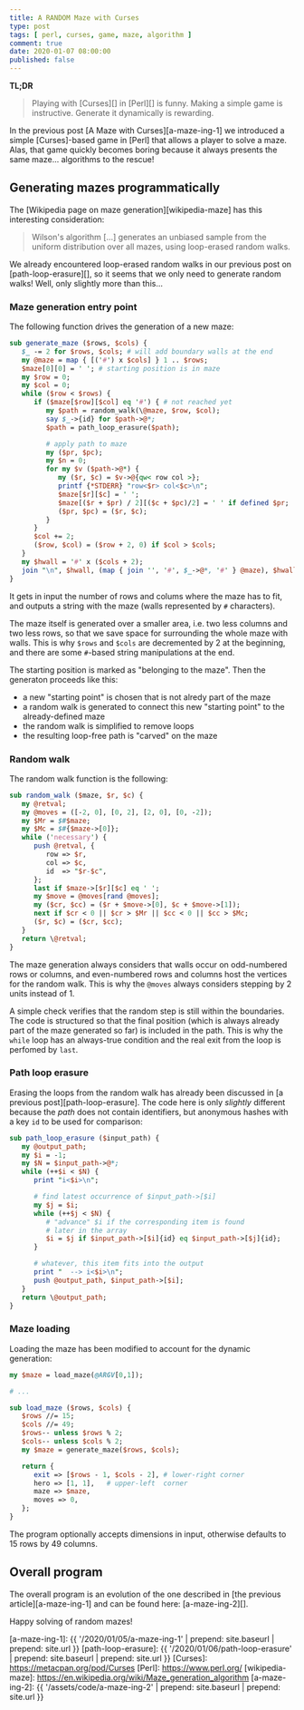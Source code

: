```yaml
---
title: A RANDOM Maze with Curses
type: post
tags: [ perl, curses, game, maze, algorithm ]
comment: true
date: 2020-01-07 08:00:00
published: false
---
```


**TL;DR**

> Playing with [Curses][] in [Perl][] is funny. Making a simple game is
> instructive. Generate it dynamically is rewarding.

In the previous post [A Maze with Curses][a-maze-ing-1] we introduced a simple
[Curses]-based game in [Perl] that allows a player to solve a maze. Alas, that
game quickly becomes boring because it always presents the same maze...
algorithms to the rescue!

## Generating mazes programmatically

The [Wikipedia page on maze generation][wikipedia-maze] has this interesting
consideration:

> Wilson's algorithm [...] generates an unbiased sample from the uniform
> distribution over all mazes, using loop-erased random walks.

We already encountered loop-erased random walks in our previous post on
[path-loop-erasure][], so it seems that we only need to generate random
walks! Well, only slightly more than this...

### Maze generation entry point

The following function drives the generation of a new maze:

```perl
sub generate_maze ($rows, $cols) {
   $_ -= 2 for $rows, $cols; # will add boundary walls at the end
   my @maze = map { [('#') x $cols] } 1 .. $rows;
   $maze[0][0] = ' '; # starting position is in maze
   my $row = 0;
   my $col = 0;
   while ($row < $rows) {
      if ($maze[$row][$col] eq '#') { # not reached yet
         my $path = random_walk(\@maze, $row, $col);
         say $_->{id} for $path->@*; 
         $path = path_loop_erasure($path);

         # apply path to maze
         my ($pr, $pc);
         my $n = 0;
         for my $v ($path->@*) {
            my ($r, $c) = $v->@{qw< row col >};
            printf {*STDERR} "row<$r> col<$c>\n";
            $maze[$r][$c] = ' ';
            $maze[($r + $pr) / 2][($c + $pc)/2] = ' ' if defined $pr;
            ($pr, $pc) = ($r, $c);
         }
      }
      $col += 2;
      ($row, $col) = ($row + 2, 0) if $col > $cols;
   }
   my $hwall = '#' x ($cols + 2);
   join "\n", $hwall, (map { join '', '#', $_->@*, '#' } @maze), $hwall;
}

```

It gets in input the number of rows and colums where the maze has to fit,
and outputs a string with the maze (walls represented by `#` characters).

The maze itself is generated over a smaller area, i.e. two less columns and
two less rows, so that we save space for surrounding the whole maze with
walls. This is why `$rows` and `$cols` are decremented by 2 at the
beginning, and there are some `#`-based string manipulations at the end.

The starting position is marked as "belonging to the maze". Then the
generaton proceeds like this:

- a new "starting point" is chosen that is not alredy part of the maze
- a random walk is generated to connect this new "starting point" to the
  already-defined maze
- the random walk is simplified to remove loops
- the resulting loop-free path is "carved" on the maze


### Random walk

The random walk function is the following:

```perl
sub random_walk ($maze, $r, $c) {
   my @retval;
   my @moves = ([-2, 0], [0, 2], [2, 0], [0, -2]);
   my $Mr = $#$maze;
   my $Mc = $#{$maze->[0]};
   while ('necessary') {
      push @retval, {
         row => $r,
         col => $c,
         id  => "$r-$c",
      };
      last if $maze->[$r][$c] eq ' ';
      my $move = @moves[rand @moves];
      my ($cr, $cc) = ($r + $move->[0], $c + $move->[1]);
      next if $cr < 0 || $cr > $Mr || $cc < 0 || $cc > $Mc;
      ($r, $c) = ($cr, $cc);
   }
   return \@retval;
}

```

The maze generation always considers that walls occur on odd-numbered rows
or columns, and even-numbered rows and columns host the vertices for the
random walk. This is why the `@moves` always considers stepping by 2 units
instead of 1.

A simple check verifies that the random step is still within the boundaries.
The code is structured so that the final position (which is always already
part of the maze generated so far) is included in the path. This is why the
`while` loop has an always-true condition and the real exit from the loop is
perfomed by `last`.


### Path loop erasure

Erasing the loops from the random walk has already been discussed in [a
previous post][path-loop-erasure]. The code here is only *slightly*
different because the *path* does not contain identifiers, but anonymous
hashes with a key `id` to be used for comparison:

```perl
sub path_loop_erasure ($input_path) {
   my @output_path;
   my $i = -1;
   my $N = $input_path->@*;
   while (++$i < $N) {
      print "i<$i>\n";

      # find latest occurrence of $input_path->[$i]
      my $j = $i;
      while (++$j < $N) {
         # "advance" $i if the corresponding item is found
         # later in the array
         $i = $j if $input_path->[$i]{id} eq $input_path->[$j]{id};
      }

      # whatever, this item fits into the output
      print "  --> i<$i>\n";
      push @output_path, $input_path->[$i];
   }
   return \@output_path;
}
```

### Maze loading

Loading the maze has been modified to account for the dynamic generation:

```perl
my $maze = load_maze(@ARGV[0,1]);

# ...

sub load_maze ($rows, $cols) {
   $rows //= 15;
   $cols //= 49;
   $rows-- unless $rows % 2;
   $cols-- unless $cols % 2;
   my $maze = generate_maze($rows, $cols);

   return {
      exit => [$rows - 1, $cols - 2], # lower-right corner
      hero => [1, 1],   # upper-left  corner
      maze => $maze,
      moves => 0,
   };
}
```

The program optionally accepts dimensions in input, otherwise defaults to 15
rows by 49 columns.

## Overall program

The overall program is an evolution of the one described in [the previous
article][a-maze-ing-1] and can be found here: [a-maze-ing-2][].

Happy solving of random mazes!


[a-maze-ing-1]: {{ '/2020/01/05/a-maze-ing-1' | prepend: site.baseurl | prepend: site.url }}
[path-loop-erasure]: {{ '/2020/01/06/path-loop-erasure' | prepend: site.baseurl | prepend: site.url }}
[Curses]: https://metacpan.org/pod/Curses
[Perl]: https://www.perl.org/
[wikipedia-maze]: https://en.wikipedia.org/wiki/Maze_generation_algorithm
[a-maze-ing-2]: {{ '/assets/code/a-maze-ing-2' | prepend: site.baseurl | prepend: site.url }}
